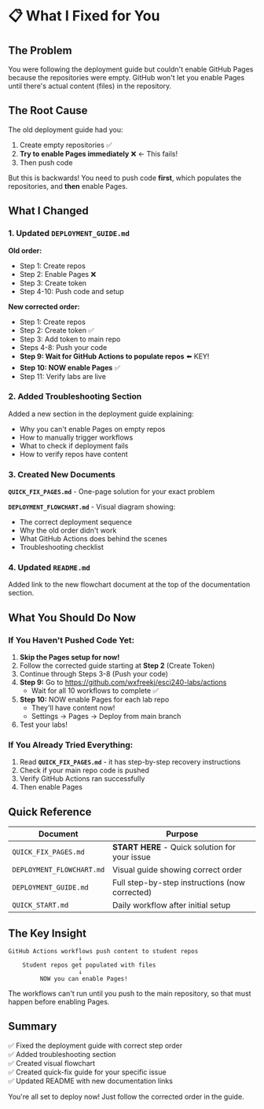 # 📋 What I Fixed for You

## The Problem

You were following the deployment guide but couldn't enable GitHub Pages because the repositories were empty. GitHub won't let you enable Pages until there's actual content (files) in the repository.

## The Root Cause

The old deployment guide had you:
1. Create empty repositories ✅
2. **Try to enable Pages immediately** ❌ ← This fails!
3. Then push code

But this is backwards! You need to push code **first**, which populates the repositories, and **then** enable Pages.

## What I Changed

### 1. Updated `DEPLOYMENT_GUIDE.md`

**Old order:**
- Step 1: Create repos
- Step 2: Enable Pages ❌
- Step 3: Create token
- Step 4-10: Push code and setup

**New corrected order:**
- Step 1: Create repos
- Step 2: Create token ✅
- Step 3: Add token to main repo
- Steps 4-8: Push your code
- **Step 9: Wait for GitHub Actions to populate repos** ⬅️ KEY!
- **Step 10: NOW enable Pages** ✅
- Step 11: Verify labs are live

### 2. Added Troubleshooting Section

Added a new section in the deployment guide explaining:
- Why you can't enable Pages on empty repos
- How to manually trigger workflows
- What to check if deployment fails
- How to verify repos have content

### 3. Created New Documents

**`QUICK_FIX_PAGES.md`** - One-page solution for your exact problem

**`DEPLOYMENT_FLOWCHART.md`** - Visual diagram showing:
- The correct deployment sequence
- Why the old order didn't work
- What GitHub Actions does behind the scenes
- Troubleshooting checklist

### 4. Updated `README.md`

Added link to the new flowchart document at the top of the documentation section.

## What You Should Do Now

### If You Haven't Pushed Code Yet:

1. **Skip the Pages setup for now!**
2. Follow the corrected guide starting at **Step 2** (Create Token)
3. Continue through Steps 3-8 (Push your code)
4. **Step 9:** Go to https://github.com/wxfreekj/esci240-labs/actions
   - Wait for all 10 workflows to complete ✅
5. **Step 10:** NOW enable Pages for each lab repo
   - They'll have content now!
   - Settings → Pages → Deploy from main branch
6. Test your labs!

### If You Already Tried Everything:

1. Read **`QUICK_FIX_PAGES.md`** - it has step-by-step recovery instructions
2. Check if your main repo code is pushed
3. Verify GitHub Actions ran successfully
4. Then enable Pages

## Quick Reference

| Document | Purpose |
|----------|---------|
| `QUICK_FIX_PAGES.md` | **START HERE** - Quick solution for your issue |
| `DEPLOYMENT_FLOWCHART.md` | Visual guide showing correct order |
| `DEPLOYMENT_GUIDE.md` | Full step-by-step instructions (now corrected) |
| `QUICK_START.md` | Daily workflow after initial setup |

## The Key Insight

```
GitHub Actions workflows push content to student repos
                    ↓
    Student repos get populated with files
                    ↓
         NOW you can enable Pages!
```

The workflows can't run until you push to the main repository, so that must happen before enabling Pages.

## Summary

✅ Fixed the deployment guide with correct step order  
✅ Added troubleshooting section  
✅ Created visual flowchart  
✅ Created quick-fix guide for your specific issue  
✅ Updated README with new documentation links  

You're all set to deploy now! Just follow the corrected order in the guide.
